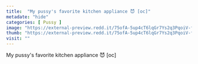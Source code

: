 ```yaml
---
title:  "My pussy's favorite kitchen appliance 😈 [oc]"
metadate: "hide"
categories: [ Pussy ]
image: "https://external-preview.redd.it/75ofA-5up4cT6lqGr7Ys2q3PqoiV-f4TxhLfYVED4z0.jpg?auto=webp&s=b7d2623928e03e036684f1df898daa150fc03fa8"
thumb: "https://external-preview.redd.it/75ofA-5up4cT6lqGr7Ys2q3PqoiV-f4TxhLfYVED4z0.jpg?width=640&crop=smart&auto=webp&s=4d3f844a5a949a82b3f8d42d71821fc3159ae09a"
visit: ""
---
```

My pussy's favorite kitchen appliance 😈 [oc]
